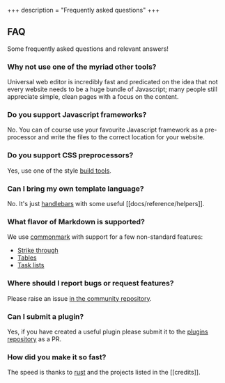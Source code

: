 +++
description = "Frequently asked questions"
+++

## FAQ

Some frequently asked questions and relevant answers!

### Why not use one of the myriad other tools?

Universal web editor is incredibly fast and predicated on the idea that not every website needs to be a huge bundle of Javascript; many people still appreciate simple, clean pages with a focus on the content.

### Do you support Javascript frameworks?

No. You can of course use your favourite Javascript framework as a pre-processor and write the files to the correct location for your website.

### Do you support CSS preprocessors?

Yes, use one of the style [build tools][].

### Can I bring my own template language?

No. It's just [handlebars][] with some useful [[docs/reference/helpers]].

### What flavor of Markdown is supported?

We use [commonmark][] with support for a few non-standard features:

* [Strike through](https://github.github.com/gfm/#strikethrough-extension-)
* [Tables](https://github.github.com/gfm/#tables-extension-)
* [Task lists](https://github.github.com/gfm/#task-list-items-extension-)

### Where should I report bugs or request features?

Please raise an issue [in the community repository](https://github.com/uwe-app/community/issues).

### Can I submit a plugin?

Yes, if you have created a useful plugin please submit it to the [plugins repository](https://github.com/uwe-app/plugins) as a PR.

### How did you make it so fast?

The speed is thanks to [rust][] and the projects listed in the [[credits]].

[build tools]: https://github.com/uwe-app/build-tools/
[handlebars]: https://handlebarsjs.com/
[commonmark]: https://commonmark.org/
[rust]: https://www.rust-lang.org/
